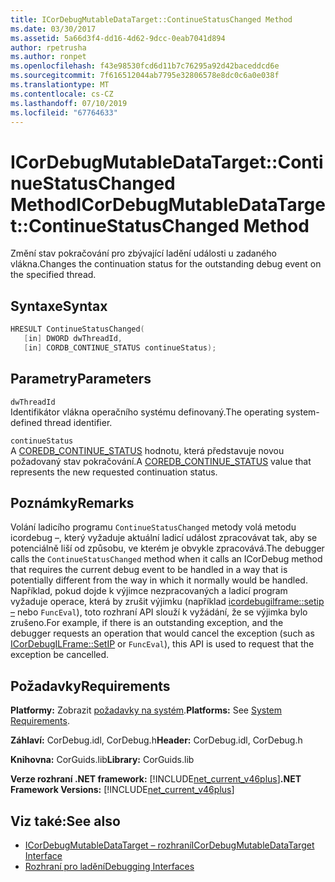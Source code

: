 ```yaml
---
title: ICorDebugMutableDataTarget::ContinueStatusChanged Method
ms.date: 03/30/2017
ms.assetid: 5a66d3f4-dd16-4d62-9dcc-0eab7041d894
author: rpetrusha
ms.author: ronpet
ms.openlocfilehash: f43e98530fcd6d11b7c76295a92d42baceddcd6e
ms.sourcegitcommit: 7f616512044ab7795e32806578e8dc0c6a0e038f
ms.translationtype: MT
ms.contentlocale: cs-CZ
ms.lasthandoff: 07/10/2019
ms.locfileid: "67764633"
---
```

# <a name="icordebugmutabledatatargetcontinuestatuschanged-method"></a><span data-ttu-id="66b9c-102">ICorDebugMutableDataTarget::ContinueStatusChanged Method</span><span class="sxs-lookup"><span data-stu-id="66b9c-102">ICorDebugMutableDataTarget::ContinueStatusChanged Method</span></span>
<span data-ttu-id="66b9c-103">Změní stav pokračování pro zbývající ladění události u zadaného vlákna.</span><span class="sxs-lookup"><span data-stu-id="66b9c-103">Changes the continuation status for the outstanding debug event on the specified thread.</span></span>  
  
## <a name="syntax"></a><span data-ttu-id="66b9c-104">Syntaxe</span><span class="sxs-lookup"><span data-stu-id="66b9c-104">Syntax</span></span>  
  
```cpp  
HRESULT ContinueStatusChanged(  
   [in] DWORD dwThreadId,  
   [in] CORDB_CONTINUE_STATUS continueStatus);  
```  
  
## <a name="parameters"></a><span data-ttu-id="66b9c-105">Parametry</span><span class="sxs-lookup"><span data-stu-id="66b9c-105">Parameters</span></span>  
 `dwThreadId`  
 <span data-ttu-id="66b9c-106">Identifikátor vlákna operačního systému definovaný.</span><span class="sxs-lookup"><span data-stu-id="66b9c-106">The operating system-defined thread identifier.</span></span>  
  
 `continueStatus`  
 <span data-ttu-id="66b9c-107">A [COREDB_CONTINUE_STATUS](../../../../docs/framework/unmanaged-api/common-data-types-unmanaged-api-reference.md) hodnotu, která představuje novou požadovaný stav pokračování.</span><span class="sxs-lookup"><span data-stu-id="66b9c-107">A [COREDB_CONTINUE_STATUS](../../../../docs/framework/unmanaged-api/common-data-types-unmanaged-api-reference.md) value that represents the new requested continuation status.</span></span>  
  
## <a name="remarks"></a><span data-ttu-id="66b9c-108">Poznámky</span><span class="sxs-lookup"><span data-stu-id="66b9c-108">Remarks</span></span>  
 <span data-ttu-id="66b9c-109">Volání ladicího programu `ContinueStatusChanged` metody volá metodu icordebug –, který vyžaduje aktuální ladicí událost zpracovávat tak, aby se potenciálně liší od způsobu, ve kterém je obvykle zpracovává.</span><span class="sxs-lookup"><span data-stu-id="66b9c-109">The debugger calls the `ContinueStatusChanged` method when it calls an ICorDebug method that requires the current debug event to be handled in a way that is potentially different from the way in which it normally would be handled.</span></span> <span data-ttu-id="66b9c-110">Například, pokud dojde k výjimce nezpracovaných a ladicí program vyžaduje operace, která by zrušit výjimku (například [icordebugilframe::setip –](../../../../docs/framework/unmanaged-api/debugging/icordebugilframe-setip-method.md) nebo `FuncEval`), toto rozhraní API slouží k vyžádání, že se výjimka bylo zrušeno.</span><span class="sxs-lookup"><span data-stu-id="66b9c-110">For example, if there is an outstanding exception, and the debugger requests an operation that would cancel the exception (such as [ICorDebugILFrame::SetIP](../../../../docs/framework/unmanaged-api/debugging/icordebugilframe-setip-method.md) or `FuncEval`), this API is used to request that the exception be cancelled.</span></span>  
  
## <a name="requirements"></a><span data-ttu-id="66b9c-111">Požadavky</span><span class="sxs-lookup"><span data-stu-id="66b9c-111">Requirements</span></span>  
 <span data-ttu-id="66b9c-112">**Platformy:** Zobrazit [požadavky na systém](../../../../docs/framework/get-started/system-requirements.md).</span><span class="sxs-lookup"><span data-stu-id="66b9c-112">**Platforms:** See [System Requirements](../../../../docs/framework/get-started/system-requirements.md).</span></span>  
  
 <span data-ttu-id="66b9c-113">**Záhlaví:** CorDebug.idl, CorDebug.h</span><span class="sxs-lookup"><span data-stu-id="66b9c-113">**Header:** CorDebug.idl, CorDebug.h</span></span>  
  
 <span data-ttu-id="66b9c-114">**Knihovna:** CorGuids.lib</span><span class="sxs-lookup"><span data-stu-id="66b9c-114">**Library:** CorGuids.lib</span></span>  
  
 <span data-ttu-id="66b9c-115">**Verze rozhraní .NET framework:** [!INCLUDE[net_current_v46plus](../../../../includes/net-current-v46plus-md.md)]</span><span class="sxs-lookup"><span data-stu-id="66b9c-115">**.NET Framework Versions:** [!INCLUDE[net_current_v46plus](../../../../includes/net-current-v46plus-md.md)]</span></span>  
  
## <a name="see-also"></a><span data-ttu-id="66b9c-116">Viz také:</span><span class="sxs-lookup"><span data-stu-id="66b9c-116">See also</span></span>

- [<span data-ttu-id="66b9c-117">ICorDebugMutableDataTarget – rozhraní</span><span class="sxs-lookup"><span data-stu-id="66b9c-117">ICorDebugMutableDataTarget Interface</span></span>](../../../../docs/framework/unmanaged-api/debugging/icordebugmutabledatatarget-interface.md)
- [<span data-ttu-id="66b9c-118">Rozhraní pro ladění</span><span class="sxs-lookup"><span data-stu-id="66b9c-118">Debugging Interfaces</span></span>](../../../../docs/framework/unmanaged-api/debugging/debugging-interfaces.md)
